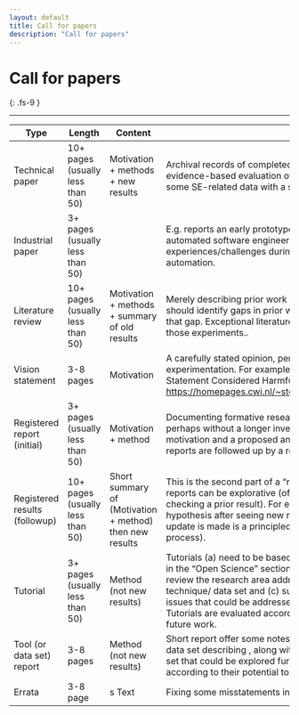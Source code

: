 ```yaml
---
layout: default
title: Call for papers
description: "Call for papers"
---
```


# Call for papers
{: .fs-9 }


<font size="1">

---

|Type | Length| Content | Notes|
|----|--------|---------|------|
|Technical paper | 10+ pages (usually less than 50) | Motivation + methods  +  new results | Archival records of completed research, usually with an  evidence-based evaluation of hypotheses (e.g experiments on some SE-related data with a statistical analysis).   |
|Industrial paper | 3+ pages (usually less than 50)| | E.g. reports an early prototype or deployed version of an automated software engineering task, or experiences/challenges during the deployment of such automation.|
|Literature review | 10+ pages (usually less than 50) | Motivation + methods + summary of old results  | Merely describing prior work is not  enough. Literature reviews should identify gaps in prior work and propose ways to address that gap. Exceptional literature reviews actually perform some of those experiments..|
|Vision statement | 3-8 pages | Motivation | A carefully stated opinion, perhaps yet without supporting experimentation. For example, see “Edgar Dijkstra: Go To Statement Considered Harmful”, https://homepages.cwi.nl/~storm/teaching/reader/Dijkstra68.pdf|
|Registered report (initial) | 3+ pages (usually less than 50) | Motivation + method | Documenting  formative research ideas and an hypothesis, perhaps without a longer investigation -  these should include motivation and a proposed analysis method.  Ideally, registered reports are followed up by a registered results paper. ||
|Registered results<br>(followup) | 10+ pages (usually less than 50) | Short summary of (Motivation + method) then new results | This is the second part of a “registered report” paper.  Registered reports  can be explorative (of new ground) or confirmative (i.e. checking a prior result). For exploratory studies,  updating the  hypothesis after seeing new results is allowed, providing that update is made  is a principled manner (using some principle process).|
|Tutorial | 3+ pages (usually less than 50) | Method (not new results) | Tutorials (a) need to be based on  “available” material  (as defined in the “Open Science” section, above).  Such papers need to (b) review the research area addressed by some tool/ algorithm/ technique/   data set and (c) suggest a list of significant open issues  that could be  addressed with the tool or data set. Tutorials are evaluated  according to their potential to enable future work.|
|Tool (or data set) report | 3-8 pages | Method (not  new results) | Short report offer some notes on a  some reusab;e tool/ artifact/ data set describing , along with open issues with that   tool or data set that could be explored further .  Tool reports are evaluated  according to their potential to enable future work.|
|Errata | 3-8 page |s Text | Fixing some misstatements in a prior publication.  |


</font>


